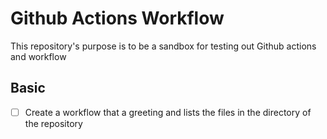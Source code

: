 # Github Actions Workflow

This repository's purpose is to be a sandbox for testing out Github actions and workflow

## Basic
- [ ] Create a workflow that a greeting and lists the files in the directory of the repository


